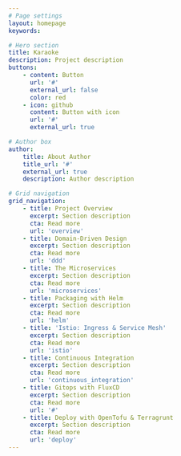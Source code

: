 ```yaml
---
# Page settings
layout: homepage
keywords:

# Hero section
title: Karaoke
description: Project description
buttons:
    - content: Button
      url: '#'
      external_url: false
      color: red
    - icon: github
      content: Button with icon
      url: '#'
      external_url: true

# Author box
author:
    title: About Author
    title_url: '#'
    external_url: true
    description: Author description

# Grid navigation
grid_navigation:
    - title: Project Overview
      excerpt: Section description
      cta: Read more
      url: 'overview'
    - title: Domain-Driven Design
      excerpt: Section description
      cta: Read more
      url: 'ddd'
    - title: The Microservices 
      excerpt: Section description
      cta: Read more
      url: 'microservices'
    - title: Packaging with Helm
      excerpt: Section description
      cta: Read more
      url: 'helm'
    - title: 'Istio: Ingress & Service Mesh'
      excerpt: Section description
      cta: Read more
      url: 'istio'
    - title: Continuous Integration
      excerpt: Section description
      cta: Read more
      url: 'continuous_integration'
    - title: Gitops with FluxCD
      excerpt: Section description
      cta: Read more
      url: '#'
    - title: Deploy with OpenTofu & Terragrunt
      excerpt: Section description
      cta: Read more
      url: 'deploy'
---
```

